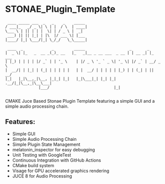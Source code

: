 # STONAE_Plugin_Template


```plaintext
 ____ _____ ___  _   _    _    _____ 
/ ___|_   _/ _ \| \ | |  / \  | ____|
\___ \ | || | | |  \| | / _ \ |  _|  
 ___) || || |_| | |\  |/ ___ \| |___ 
|____/ |_| \___/|_| \_/_/   \_\_____|

 ____  _             _         _____                    _       _       
|  _ \| |_   _  __ _(_)_ __   |_   _|__ _ __ ___  _ __ | | __ _| |_ ___ 
| |_) | | | | |/ _` | | '_ \    | |/ _ \ '_ ` _ \| '_ \| |/ _` | __/ _ \
|  __/| | |_| | (_| | | | | |   | |  __/ | | | | | |_) | | (_| | ||  __/
|_|   |_|\__,_|\__, |_|_| |_|   |_|\___|_| |_| |_| .__/|_|\__,_|\__\___|
               |___/                             |_|                    


```

CMAKE Juce Based Stonae Plugin Template featuring a simple GUI and a simple audio processing chain.

## Features:
- Simple GUI
- Simple Audio Processing Chain
- Simple Plugin State Management
- melatonin_inspector for easy debugging
- Unit Testing with GoogleTest
- Continuous Integration with GitHub Actions
- CMake build system
- Visage for GPU accelerated graphics rendering
- JUCE 8 for Audio Processing
  

